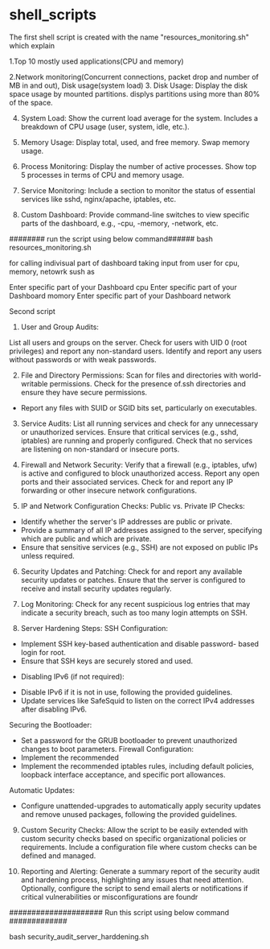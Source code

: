 # shell_scripts
The first shell script is created with the name "resources_monitoring.sh" which explain

1.Top 10 mostly used applications(CPU and memory)

2.Network monitoring(Concurrent connections, packet drop and number of MB in and out),
Disk usage(system load)
3. Disk Usage:
Display the disk space usage by mounted partitions.
displys partitions using more than 80% of the space.

4. System Load:
Show the current load average for the system.
Includes a breakdown of CPU usage (user, system, idle, etc.).

5. Memory Usage:
Display total, used, and free memory.
Swap memory usage.

6. Process Monitoring:
Display the number of active processes.
Show top 5 processes in terms of CPU and memory usage.

7. Service Monitoring:
Include a section to monitor the status of essential services like sshd, nginx/apache, iptables, etc.

8. Custom Dashboard:
Provide command-line switches to view specific parts of the dashboard, e.g., -cpu, -memory, -network, etc.


######## run the script using below command######
bash resources_monitoring.sh

for calling indivisual part of dashboard taking input from user for
cpu, memory, netowrk sush as

Enter specific part of your Dashboard
cpu
Enter specific part of your Dashboard
momory
Enter specific part of your Dashboard
network


Second script 


1. User and Group Audits:

List all users and groups on the server.
Check for users with UID 0 (root privileges) and report any non-standard users.
Identify and report any users without passwords or with weak passwords.

2. File and Directory Permissions:
Scan for files and directories with world- writable permissions.
Check for the presence of.ssh directories and ensure they have secure permissions.
- Report any files with SUID or SGID bits set, particularly on executables.

3. Service Audits:
List all running services and check for any unnecessary or unauthorized services. Ensure that critical services (e.g., sshd, iptables) are running and properly configured.
Check that no services are listening on non-standard or insecure ports.

4. Firewall and Network Security:
Verify that a firewall (e.g., iptables, ufw) is active and configured to block unauthorized access.
Report any open ports and their associated services.
Check for and report any IP forwarding or other insecure network configurations.

5. IP and Network Configuration Checks:
Public vs. Private IP Checks:
* Identify whether the server's IP addresses are public or private.
* Provide a summary of all IP addresses assigned to the server, specifying which are public and which are private.
* Ensure that sensitive services (e.g., SSH) are not exposed on public IPs unless required.

6. Security Updates and Patching:
Check for and report any available security updates or patches.
Ensure that the server is configured to receive and install security updates regularly.

7. Log Monitoring:
Check for any recent suspicious log entries that may indicate a security breach, such as too many login attempts on SSH.

8. Server Hardening Steps:
SSH Configuration:
* Implement SSH key-based authentication and disable password- based login for root.
* Ensure that SSH keys are securely stored and used.
- Disabling IPv6 (if not required):
* Disable IPv6 if it is not in use, following the provided guidelines.
* Update services like SafeSquid to listen on the correct IPv4 addresses after disabling IPv6.

Securing the Bootloader:
* Set a password for the GRUB bootloader to prevent unauthorized changes to boot parameters.
Firewall Configuration:
* Implement the recommended
* Implement the recommended iptables rules, including default policies, loopback interface acceptance, and specific port allowances.

Automatic Updates:
* Configure unattended-upgrades to automatically apply security updates and remove unused packages, following the provided guidelines.
9. Custom Security Checks:
Allow the script to be easily extended with custom security checks based on specific organizational policies or requirements.
Include a configuration file where custom checks can be defined and managed.

10. Reporting and Alerting:
Generate a summary report of the security audit and hardening process, highlighting any issues that need attention.
Optionally, configure the script to send email alerts or notifications if critical vulnerabilities or misconfigurations are foundr


##################### Run this script using below command #############

bash security_audit_server_harddening.sh

